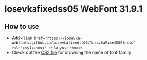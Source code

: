 # Iosevkafixedss05 WebFont 31.9.1

## How to use

- Add `<link href="https://iosevka-webfonts.github.io/iosevkafixedss05/IosevkaFixedSS05.css" rel="stylesheet" />` to your `<head>`.
- Check out the [CSS file](./IosevkaFixedSS05.css) for browsing the name of font family.
